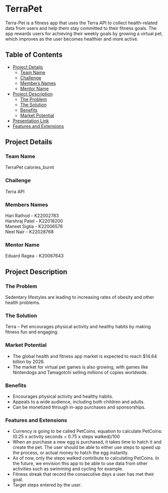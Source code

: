 # TerraPet
Terra-Pet is a fitness app that uses the Terra API to collect health-related data from users and help them stay committed to their fitness goals. The app rewards users for achieving their weekly goals by growing a virtual pet, which improves as the user becomes healthier and more active.

## Table of Contents
* [Project Details](#project-details)
  * [Team Name](#team-name)
  * [Challenge](#challenge)
  * [Members Names](#members-names)
  * [Mentor Name](#mentor-name)
* [Project Description](#project-description)
  * [The Problem](#the-problem)
  * [The Solution](#the-solution)
  * [Benefits](#benefits)
  * [Market Potential](#market-potential)
* [Presentation Link](#presentation-link)
* [Features and Extensions](#features-and-extensions)


## Project Details
### Team Name
TerraPet
calories_burnt
### Challenge
Terra API

### Members Names
Hari Rathod - K22002783  
Harshraj Patel - K22018200  
Maneet Sigtia - K22006576  
Neel Nair - K22028768  

### Mentor Name
Eduard Ragea - K20067643
  
## Project Description
### The Problem
Sedentary lifestyles are leading to increasing rates of obesity and other health problems.

### The Solution
Terra – Pet encourages physical activity and healthy habits by making fitness fun and engaging.

### Market Potential
- The global health and fitness app market is expected to reach $14.64 billion by 2026.
- The market for virtual pet games is also growing, with games like Nintendogs and Tamagotchi selling millions of copies worldwide.

### Benefits
- Encourages physical activity and healthy habits.
- Appeals to a wide audience, including both children and adults.
- Can be monetized through in-app purchases and sponsorships.

### Features and Extensions
- Currency is going to be called PetCoins. equation to calculate PetCoins: (0.25 x activity seconds + 0.75 x steps walked)/100
- When an purchase a new egg is purchased, it takes time to hatch it and create the pet. The user should be able to either use steps to speed up the process, or actual money to hatch the egg instantly.
- As of now, only the steps walked contribute to calculating PetCoins. In the future, we envision this app to be able to use data from other activities such as swimming and cycling for example.
- Fitness streak that record the consecutive days a user has met their goal. 
- Target steps entered by the user.
